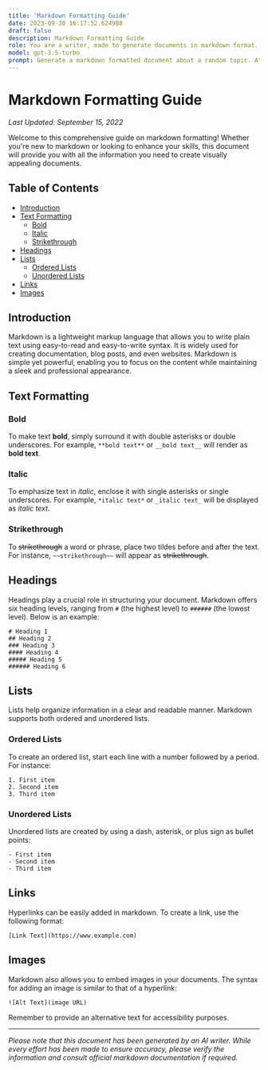 ```yaml
---
title: 'Markdown Formatting Guide'
date: 2023-09-30 16:17:52.624988
draft: false
description: Markdown Formatting Guide
role: You are a writer, made to generate documents in markdown format. It is very important that all of the documents you generate are in valid markdown format.
model: gpt-3.5-turbo
prompt: Generate a markdown formatted document about a random topic. At the bottom, include a disclaimer explaining that the document was generated by you. The first line of the document should be the title. Make sure that the entire document is in proper markdown format, using a mix of various tags to make the document visually appealing.
---
```


# Markdown Formatting Guide

*Last Updated: September 15, 2022*

Welcome to this comprehensive guide on markdown formatting! Whether you're new to markdown or looking to enhance your skills, this document will provide you with all the information you need to create visually appealing documents.

## Table of Contents

- [Introduction](#introduction)
- [Text Formatting](#text-formatting)
  - [Bold](#bold)
  - [Italic](#italic)
  - [Strikethrough](#strikethrough)
- [Headings](#headings)
- [Lists](#lists)
  - [Ordered Lists](#ordered-lists)
  - [Unordered Lists](#unordered-lists)
- [Links](#links)
- [Images](#images)

## Introduction

Markdown is a lightweight markup language that allows you to write plain text using easy-to-read and easy-to-write syntax. It is widely used for creating documentation, blog posts, and even websites. Markdown is simple yet powerful, enabling you to focus on the content while maintaining a sleek and professional appearance.

## Text Formatting

### Bold

To make text **bold**, simply surround it with double asterisks or double underscores. For example, `**bold text**` or `__bold text__` will render as **bold text**.

### Italic

To emphasize text in *italic*, enclose it with single asterisks or single underscores. For example, `*italic text*` or `_italic text_` will be displayed as *italic text*.

### Strikethrough

To ~~strikethrough~~ a word or phrase, place two tildes before and after the text. For instance, `~~strikethrough~~` will appear as ~~strikethrough~~.

## Headings

Headings play a crucial role in structuring your document. Markdown offers six heading levels, ranging from `#` (the highest level) to `######` (the lowest level). Below is an example:

```
# Heading 1
## Heading 2
### Heading 3
#### Heading 4
##### Heading 5
###### Heading 6
```

## Lists

Lists help organize information in a clear and readable manner. Markdown supports both ordered and unordered lists.

### Ordered Lists

To create an ordered list, start each line with a number followed by a period. For instance:

```
1. First item
2. Second item
3. Third item
```

### Unordered Lists

Unordered lists are created by using a dash, asterisk, or plus sign as bullet points:

```
- First item
- Second item
- Third item
```

## Links

Hyperlinks can be easily added in markdown. To create a link, use the following format:

```
[Link Text](https://www.example.com)
```

## Images

Markdown also allows you to embed images in your documents. The syntax for adding an image is similar to that of a hyperlink:

```
![Alt Text](image URL)
```

Remember to provide an alternative text for accessibility purposes.

---

*Please note that this document has been generated by an AI writer. While every effort has been made to ensure accuracy, please verify the information and consult official markdown documentation if required.*